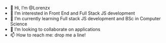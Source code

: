- 👋 Hi, I’m @Lorenzx
- 👀 I’m interested in Front End and Full Stack JS development
- 🌱 I’m currently learning Full stack JS development and BSc in Computer Science
- 💞️ I’m looking to collaborate on applications
- 📫 How to reach me: drop me a line!

<!---
Lorenzx/Lorenzx is a ✨ special ✨ repository because its `README.md` (this file) appears on your GitHub profile.
You can click the Preview link to take a look at your changes.
--->
